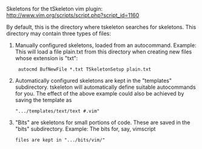 Skeletons for the tSkeleton vim plugin:
http://www.vim.org/scripts/script.php?script_id=1160

By default, this is the directory where tskeleton searches for skeletons. This directory may contain three types of files:

1. Manually configured skeletons, loaded from an autocommand. Example: This will load a file plain.txt from this directory when creating new files whose extension is "txt":

        autocmd BufNewFile *.txt TSkeletonSetup plain.txt

2. Automatically configured skeletons are kept in the "templates" subdirectory. tskeleton will automatically define suitable autocommands for you. The effect of the above example could also be achieved by saving the template as

       ".../templates/text/text #.vim"

3. "Bits" are skeletons for small portions of code. These are saved in the "bits" subdirectory. Example: The bits for, say, vimscript 

       files are kept in ".../bits/vim/"

